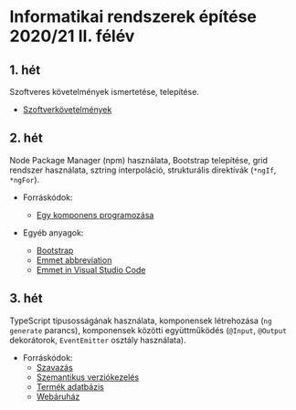 # Informatikai rendszerek építése 2020/21 II. félév

## 1. hét
Szoftveres követelmények ismertetése, telepítése.

- [Szoftverkövetelmények](https://github.com/aron123/infosystems-20-21-II/tree/week01/requirements)

## 2. hét
Node Package Manager (npm) használata, Bootstrap telepítése, grid rendszer használata, sztring interpoláció, strukturális direktívák (`*ngIf`, `*ngFor`).

- Forráskódok:
  - [Egy komponens programozása](https://github.com/aron123/infosystems-20-21-II/tree/week02/intro) 

- Egyéb anyagok:
  - [Bootstrap](https://getbootstrap.com/docs/4.6/getting-started/introduction/)
  - [Emmet abbreviation](https://docs.emmet.io/abbreviations/syntax/)
  - [Emmet in Visual Studio Code](https://code.visualstudio.com/docs/editor/emmet)

## 3. hét
TypeScript típusosságának használata, komponensek létrehozása (`ng generate` parancs), komponensek közötti együttműködés (`@Input`, `@Output` dekorátorok, `EventEmitter` osztály használata).

- Forráskódok:
  - [Szavazás](https://github.com/aron123/infosystems-20-21-II/tree/week03/votes)
  - [Szemantikus verziókezelés](https://github.com/aron123/infosystems-20-21-II/tree/week03/semantic-versioning)
  - [Termék adatbázis](https://github.com/aron123/infosystems-20-21-II/tree/week03/products-json)
  - [Webáruház](https://github.com/aron123/infosystems-20-21-II/tree/week03/webshop)
